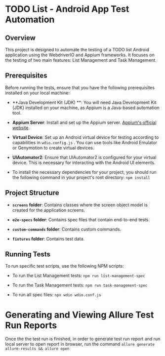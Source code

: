 # TODO List - Android App Test Automation

## Overview

This project is designed to automate the testing of a TODO list Android application using the WebdriverIO and Appium frameworks. It focuses on the testing of two main features: List Management and Task Management.

## Prerequisites

Before running the tests, ensure that you have the following prerequisites installed on your local machine:

- **Java Development Kit (JDK) **: You will need Java Development Kit (JDK) installed on your machine, as Appium is a Java-based automation tool.

- **Appium Server**: Install and set up the Appium server. [Appium's official website](http://appium.io/).

- **Virtual Device**: Set up an Android virtual device for testing according to capabilities in `wdio.config.js` . You can use tools like Android Emulator or Genymotion to create virtual devices.

- **UIAutomator2**: Ensure that UIAutomator2 is configured for your virtual device. This is necessary for interacting with the Android UI elements.

- To install the necessary dependencies for your project, you should run the following command in your project's root directory: `npm install` 


## Project Structure

- **`screens` folder**: Contains classes where the screen object model is created for the application screens.

- **`e2e-specs` folder**: Contains spec files that contain end-to-end tests.

- **`custom-commands` folder**: Contains custom commands.

- **`fixtures` folder**: Contains test data.

## Running Tests

To run specific test scripts, use the following NPM scripts:

- To run the List Management tests:
`npm run list-management-spec`

- To run the Task Management tests:
`npm run task-management-spec`

- To run all spec files:
`npx wdio wdio.conf.js`

# Generating and Viewing Allure Test Run Reports
Once the the test run is finished, in order to generate test run report and run local server to open report in browser, run the command `allure generate allure-results && allure open`
